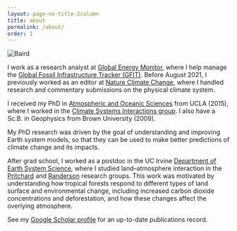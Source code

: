 ```yaml
---
layout: page-no-title-2column
title: about
permalink: /about/
order: 1
---
```


<div class="flex-left-photo">
<img class="img-in-flex-item" src="https://bairdlangenbrunner.github.io/website_photo_bw_lowres.png" alt="Baird">
</div>

<!--<img class="" align="left" src="https://bairdlangenbrunner.github.io/website_photo_bw.png" alt="Baird" width=150px>-->

<div class="flex-right prose">

I work as a research analyst at [Global Energy Monitor](https://globalenergymonitor.org/), where I help manage the [Global Fossil Infrastructure Tracker (GFIT)](https://globalenergymonitor.org/projects/global-fossil-infrastructure-tracker/). Before August 2021, I previously worked as an editor at [Nature Climate Change](https://www.nature.com/nclimate/), where I handled research and commentary submissions on the physical climate system.

<!--:earth_africa: :earth_americas: :earth_asia:-->

I received my PhD in [Atmospheric and Oceanic Sciences](https://www.atmos.ucla.edu/) from UCLA (2015), where I worked in the [Climate Systems Interactions group](http://research.atmos.ucla.edu/csi/). I also have a Sc.B. in Geophysics from Brown University (2009).

My PhD research was driven by the goal of understanding and improving Earth system models, so that they can be used to make better predictions of climate change and its impacts.

After grad school, I worked as a postdoc in the UC Irvine [Department of Earth System Science](https://www.ess.uci.edu/), where I studied land–atmosphere interaction in the [Pritchard](http://sites.uci.edu/pritchard/) and [Randerson](http://sites.uci.edu/randersonlab/) research groups. This work was motivated by understanding how tropical forests respond to different types of land surface and environmental change, including increased carbon dioxide concentrations and deforestation, and how these changes affect the overlying atmosphere.

See my [Google Scholar profile](https://scholar.google.com/citations?hl=en&user=QWDQ5fIAAAAJ&view_op=list_works&sortby=pubdate) for an up-to-date publications record.

</div>